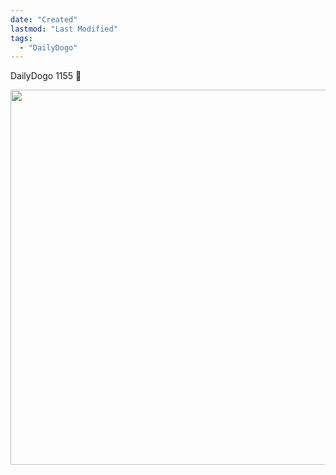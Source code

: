 ```yaml
---
date: "Created"
lastmod: "Last Modified"
tags:
  - "DailyDogo"
---
```

DailyDogo 1155 🐶

<img src="/media/uploads/2025/dd1155-friday.jpeg" width="600" alt="" />
